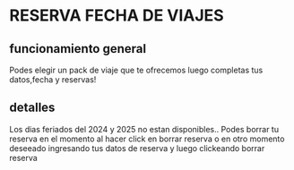 # RESERVA FECHA DE VIAJES
## funcionamiento general
Podes elegir un pack de viaje que te ofrecemos luego completas tus datos,fecha y reservas!
## detalles
Los dias feriados del 2024 y 2025 no estan disponibles..
Podes borrar tu reserva en el momento al hacer click en borrar reserva o en otro momento deseeado ingresando tus datos de reserva y luego clickeando borrar reserva 